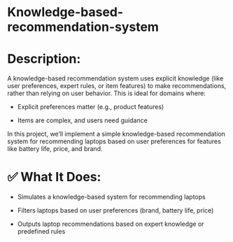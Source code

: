 # Knowledge-based-recommendation-system
# Description:
A knowledge-based recommendation system uses explicit knowledge (like user preferences, expert rules, or item features) to make recommendations, rather than relying on user behavior. This is ideal for domains where:

* Explicit preferences matter (e.g., product features)

* Items are complex, and users need guidance

In this project, we’ll implement a simple knowledge-based recommendation system for recommending laptops based on user preferences for features like battery life, price, and brand.

# ✅ What It Does:
* Simulates a knowledge-based system for recommending laptops

* Filters laptops based on user preferences (brand, battery life, price)

* Outputs laptop recommendations based on expert knowledge or predefined rules

